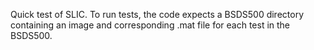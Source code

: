 Quick test of SLIC. To run tests, the code expects a BSDS500 directory containing an image and corresponding .mat file for each test in the BSDS500.
